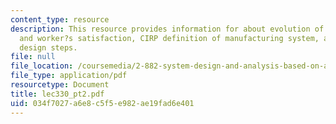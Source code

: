 ```yaml
---
content_type: resource
description: This resource provides information for about evolution of cost, quality
  and worker?s satisfaction, CIRP definition of manufacturing system, and axiomatic
  design steps.
file: null
file_location: /coursemedia/2-882-system-design-and-analysis-based-on-ad-and-complexity-theories-spring-2005/034f7027a6e8c5f5e982ae19fad6e401_lec330_pt2.pdf
file_type: application/pdf
resourcetype: Document
title: lec330_pt2.pdf
uid: 034f7027-a6e8-c5f5-e982-ae19fad6e401
---
```

